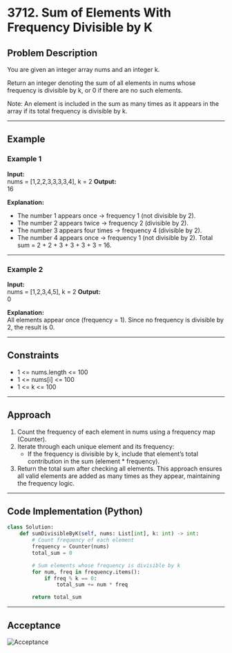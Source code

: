 # 3712. Sum of Elements With Frequency Divisible by K

## Problem Description

You are given an integer array nums and an integer k.

Return an integer denoting the sum of all elements in nums whose frequency is divisible by k, or 0 if there are no such elements.

Note: An element is included in the sum as many times as it appears in the array if its total frequency is divisible by k.

---

## Example

### Example 1

**Input:**  
nums = [1,2,2,3,3,3,3,4], k = 2
**Output:**  
16

**Explanation:**  
- The number 1 appears once → frequency 1 (not divisible by 2).
- The number 2 appears twice → frequency 2 (divisible by 2).
- The number 3 appears four times → frequency 4 (divisible by 2).
- The number 4 appears once → frequency 1 (not divisible by 2).
Total sum = 2 + 2 + 3 + 3 + 3 + 3 = 16.

---

### Example 2

**Input:**  
nums = [1,2,3,4,5], k = 2
**Output:**  
0 

**Explanation:**  
All elements appear once (frequency = 1).
Since no frequency is divisible by 2, the result is 0.

---

## Constraints

- 1 <= nums.length <= 100
- 1 <= nums[i] <= 100
- 1 <= k <= 100

---

## Approach

1. Count the frequency of each element in nums using a frequency map (Counter).
2. Iterate through each unique element and its frequency:
    - If the frequency is divisible by k, include that element’s total contribution in the sum (element * frequency).
3. Return the total sum after checking all elements.
This approach ensures all valid elements are added as many times as they appear, maintaining the frequency logic.

---

## Code Implementation (Python)

```python
class Solution:
    def sumDivisibleByK(self, nums: List[int], k: int) -> int:
        # Count frequency of each element
        frequency = Counter(nums)
        total_sum = 0

        # Sum elements whose frequency is divisible by k
        for num, freq in frequency.items():
            if freq % k == 0:
                total_sum += num * freq

        return total_sum
```

----

## Acceptance

![Acceptance](https://github.com/muhdshahan/Daily-DSA/blob/main/Git/Acceptance.png)